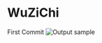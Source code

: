 # WuZiChi
First Commit
![Output sample](https://github.com/Josephliao1991/WuZiChi/raw/master/WuZiChi_gif.gif)
